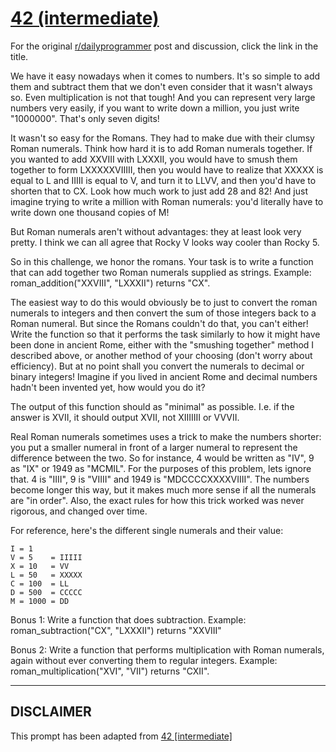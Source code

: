 # [42 (intermediate)](https://www.reddit.com/r/dailyprogrammer/comments/sobuc/4232012_challenge_42_intermediate/)

For the original [r/dailyprogrammer](https://www.reddit.com/r/dailyprogrammer/) post and discussion, click the link in the title.

We have it easy nowadays when it comes to numbers. It's so simple to add them and subtract them that we don't even consider that it wasn't always so. Even multiplication is not that tough! And you can represent very large numbers very easily, if you want to write down a million, you just write "1000000". That's only seven digits!

It wasn't so easy for the Romans. They had to make due with their clumsy Roman numerals. Think how hard it is to add Roman numerals together. If you wanted to add XXVIII with LXXXII, you would have to smush them together to form LXXXXXVIIIII, then you would have to realize that XXXXX is equal to L and IIIII is equal to V, and turn it to LLVV, and then you'd have to shorten that to CX. Look how much work to just add 28 and 82! And just imagine trying to write a million with Roman numerals: you'd literally have to write down one thousand copies of M!

But Roman numerals aren't without advantages: they at least look very pretty. I think we can all agree that Rocky V looks way cooler than Rocky 5. 

So in this challenge, we honor the romans. Your task is to write a function that can add together two Roman numerals supplied as strings. Example: roman_addition("XXVIII", "LXXXII") returns "CX". 

The easiest way to do this would obviously be to just to convert the roman numerals to integers and then convert the sum of those integers back to a Roman numeral. But since the Romans couldn't do that, you can't either! Write the function so that it performs the task similarly to how it might have been done in ancient Rome, either with the "smushing together" method I described above, or another method of your choosing (don't worry about efficiency). But at no point shall you convert the numerals to decimal or binary integers! Imagine if you lived in ancient Rome and decimal numbers hadn't been invented yet, how would you do it? 

The output of this function should as "minimal" as possible. I.e. if the answer is XVII, it should output XVII, not XIIIIIII or VVVII.

Real Roman numerals sometimes uses a trick to make the numbers shorter: you put a smaller numeral in front of a larger numeral to represent the difference between the two. So for instance, 4 would be written as "IV", 9 as "IX" or 1949 as "MCMIL". For the purposes of this problem, lets ignore that. 4 is "IIII", 9 is "VIIII" and 1949 is "MDCCCCXXXXVIIII". The numbers become longer this way, but it makes much more sense if all the numerals are "in order". Also, the exact rules for how this trick worked was never rigorous, and changed over time.

For reference, here's the different single numerals and their value:


```
I = 1    
V = 5    = IIIII    
X = 10   = VV           
L = 50   = XXXXX        
C = 100  = LL           
D = 500  = CCCCC         
M = 1000 = DD
```
Bonus 1: Write a function that does subtraction. Example: roman_subtraction("CX", "LXXXII") returns "XXVIII"

Bonus 2: Write a function that performs multiplication with Roman numerals, again without ever converting them to regular integers. Example: roman_multiplication("XVI", "VII") returns "CXII". 


----
## **DISCLAIMER**
This prompt has been adapted from [42 [intermediate]](https://www.reddit.com/r/dailyprogrammer/comments/sobuc/4232012_challenge_42_intermediate/
)
